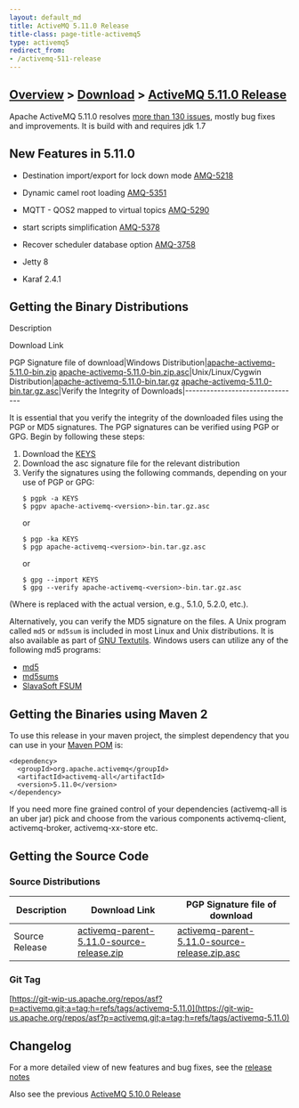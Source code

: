 ```yaml
---
layout: default_md
title: ActiveMQ 5.11.0 Release 
title-class: page-title-activemq5
type: activemq5
redirect_from:
- /activemq-511-release
---
```


[Overview](overview) > [Download](download) > [ActiveMQ 5.11.0 Release](activemq-5110-release)
-----------------------

Apache ActiveMQ 5.11.0 resolves [more than 130 issues](https://issues.apache.org/jira/issues/?jql=fixVersion%20%3D%205.11.0%20AND%20project%20%3D%20AMQ), mostly bug fixes and improvements. It is build with and requires jdk 1.7

New Features in 5.11.0
----------------------

*   Destination import/export for lock down mode [AMQ-5218](https://issues.apache.org/jira/browse/AMQ-5218)
*   Dynamic camel root loading [AMQ-5351](https://issues.apache.org/jira/browse/AMQ-5351)
    
*   MQTT - QOS2 mapped to virtual topics [AMQ-5290](https://issues.apache.org/jira/browse/AMQ-5290)
    
*   start scripts simplification [AMQ-5378](https://issues.apache.org/jira/browse/AMQ-5378)
*   Recover scheduler database option [AMQ-3758](https://issues.apache.org/jira/browse/AMQ-3758)
*   Jetty 8
*   Karaf 2.4.1

Getting the Binary Distributions
--------------------------------

Description

Download Link

PGP Signature file of download|Windows Distribution|[apache-activemq-5.11.0-bin.zip](http://archive.apache.org/dist/activemq/5.11.0/apache-activemq-5.11.0-bin.zip)
[apache-activemq-5.11.0-bin.zip.asc](http://archive.apache.org/dist/activemq/5.11.0/apache-activemq-5.11.0-bin.zip.asc)|Unix/Linux/Cygwin Distribution|[apache-activemq-5.11.0-bin.tar.gz](http://archive.apache.org/dist/activemq/5.11.0/apache-activemq-5.11.0-bin.tar.gz)
[apache-activemq-5.11.0-bin.tar.gz.asc](http://archive.apache.org/dist/activemq/5.11.0/apache-activemq-5.11.0-bin.tar.gz.asc)|Verify the Integrity of Downloads|--------------------------------

It is essential that you verify the integrity of the downloaded files using the PGP or MD5 signatures. The PGP signatures can be verified using PGP or GPG. Begin by following these steps:

1.  Download the [KEYS](http://www.apache.org/dist/activemq/KEYS)
2.  Download the asc signature file for the relevant distribution
3.  Verify the signatures using the following commands, depending on your use of PGP or GPG:
    ```
    $ pgpk -a KEYS
    $ pgpv apache-activemq-<version>-bin.tar.gz.asc
    ```
    or
    ```
    $ pgp -ka KEYS
    $ pgp apache-activemq-<version>-bin.tar.gz.asc
    ```
    or
    ```
    $ gpg --import KEYS
    $ gpg --verify apache-activemq-<version>-bin.tar.gz.asc
    ```

(Where <version> is replaced with the actual version, e.g., 5.1.0, 5.2.0, etc.).

Alternatively, you can verify the MD5 signature on the files. A Unix program called `md5` or `md5sum` is included in most Linux and Unix distributions. It is also available as part of [GNU Textutils](http://www.gnu.org/software/textutils/textutils.html). Windows users can utilize any of the following md5 programs:

*   [md5](http://www.fourmilab.ch/md5/)
*   [md5sums](http://www.pc-tools.net/win32/md5sums/)
*   [SlavaSoft FSUM](http://www.slavasoft.com/fsum/)

Getting the Binaries using Maven 2
----------------------------------

To use this release in your maven project, the simplest dependency that you can use in your [Maven POM](http://maven.apache.org/guides/introduction/introduction-to-the-pom.html) is:
```
<dependency>
  <groupId>org.apache.activemq</groupId>
  <artifactId>activemq-all</artifactId>
  <version>5.11.0</version>
</dependency>
```
If you need more fine grained control of your dependencies (activemq-all is an uber jar) pick and choose from the various components activemq-client, activemq-broker, activemq-xx-store etc.

Getting the Source Code
-----------------------

### Source Distributions

Description|Download Link|PGP Signature file of download
---|---|---
Source Release|[activemq-parent-5.11.0-source-release.zip](http://archive.apache.org/dist/activemq/5.11.0/activemq-parent-5.11.0-source-release.zip)|[activemq-parent-5.11.0-source-release.zip.asc](https://archive.apache.org/dist/activemq/5.11.0/activemq-parent-5.11.0-source-release.zip.asc)

### Git Tag

[https://git-wip-us.apache.org/repos/asf?p=activemq.git;a=tag;h=refs/tags/activemq-5.11.0](https://git-wip-us.apache.org/repos/asf?p=activemq.git;a=tag;h=refs/tags/activemq-5.11.0)

Changelog
---------

For a more detailed view of new features and bug fixes, see the [release notes](https://issues.apache.org/jira/secure/ReleaseNote.jspa?version=12324951&projectId=12311210)

Also see the previous [ActiveMQ 5.10.0 Release](activemq-5100-release)

